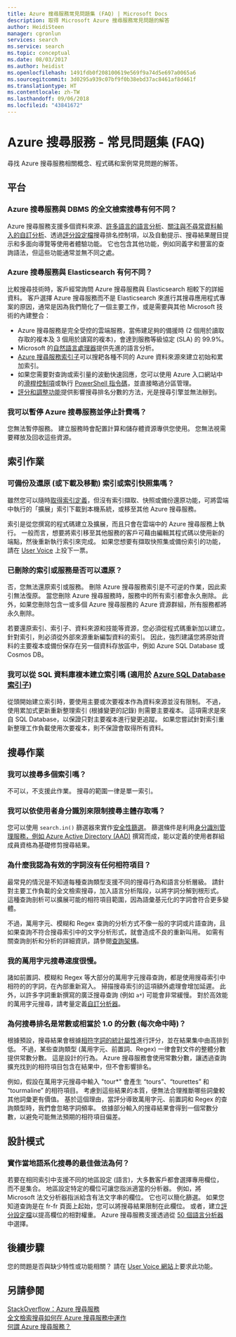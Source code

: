 ```yaml
---
title: Azure 搜尋服務常見問題集 (FAQ) | Microsoft Docs
description: 取得 Microsoft Azure 搜尋服務常見問題的解答
author: HeidiSteen
manager: cgronlun
services: search
ms.service: search
ms.topic: conceptual
ms.date: 08/03/2017
ms.author: heidist
ms.openlocfilehash: 1491fdb0f208100619e569f9a74d5e697a0065a6
ms.sourcegitcommit: 3d0295a939c07bf9f0b38ebd37ac8461af8d461f
ms.translationtype: HT
ms.contentlocale: zh-TW
ms.lasthandoff: 09/06/2018
ms.locfileid: "43841672"
---
```

# <a name="azure-search---frequently-asked-questions-faq"></a>Azure 搜尋服務 - 常見問題集 (FAQ)

 尋找 Azure 搜尋服務相關概念、程式碼和案例常見問題的解答。

## <a name="platform"></a>平台

### <a name="how-is-azure-search-different-from-full-text-search-in-my-dbms"></a>Azure 搜尋服務與 DBMS 的全文檢索搜尋有何不同？

Azure 搜尋服務支援多個資料來源、[許多語言的語言分析](https://docs.microsoft.com/rest/api/searchservice/language-support)、[關注與不尋常資料輸入的自訂分析](https://docs.microsoft.com/rest/api/searchservice/custom-analyzers-in-azure-search)、透過[評分設定檔](https://docs.microsoft.com/rest/api/searchservice/add-scoring-profiles-to-a-search-index)搜尋排名控制項，以及自動提示、搜尋結果醒目提示和多面向導覽等使用者體驗功能。 它也包含其他功能，例如同義字和豐富的查詢語法，但這些功能通常並無不同之處。

### <a name="what-is-the-difference-between-azure-search-and-elasticsearch"></a>Azure 搜尋服務與 Elasticsearch 有何不同？

比較搜尋技術時，客戶經常詢問 Azure 搜尋服務與 Elasticsearch 相較下的詳細資料。 客戶選擇 Azure 搜尋服務而不是 Elasticsearch 來進行其搜尋應用程式專案的原因，通常是因為我們簡化了一個主要工作，或是需要與其他 Microsoft 技術的內建整合：

+ Azure 搜尋服務是完全受控的雲端服務，當佈建足夠的備援時 (2 個用於讀取存取的複本及 3 個用於讀寫的複本)，會達到服務等級協定 (SLA) 的 99.9%。
+ Microsoft 的[自然語言處理器](https://docs.microsoft.com/rest/api/searchservice/language-support)提供先進的語言分析。  
+ [Azure 搜尋服務索引子](search-indexer-overview.md)可以搜耙各種不同的 Azure 資料來源來建立初始和累加索引。
+ 如果您需要對查詢或索引量的波動快速回應，您可以使用 Azure 入口網站中的[滑桿控制項](search-manage.md#scale-up-or-down)或執行 [PowerShell 指令碼](search-manage-powershell.md)，並直接略過分區管理。  
+ [評分和調整功能](https://docs.microsoft.com/rest/api/searchservice/add-scoring-profiles-to-a-search-index)提供影響搜尋排名分數的方法，光是搜尋引擎並無法辦到。

### <a name="can-i-pause-azure-search-service-and-stop-billing"></a>我可以暫停 Azure 搜尋服務並停止計費嗎？

您無法暫停服務。 建立服務時會配置計算和儲存體資源專供您使用。 您無法視需要釋放及回收這些資源。

## <a name="indexing-operations"></a>索引作業

### <a name="backup-and-restore-or-download-and-move-indexes-or-index-snapshots"></a>可備份及還原 (或下載及移動) 索引或索引快照集嗎？

雖然您可以隨時[取得索引定義](https://docs.microsoft.com/rest/api/searchservice/get-index)，但沒有索引擷取、快照或備份還原功能，可將雲端中執行的「擴展」索引下載到本機系統，或移至其他 Azure 搜尋服務。

索引是從您撰寫的程式碼建立及擴展，而且只會在雲端中的 Azure 搜尋服務上執行。 一般而言，想要將索引移至其他服務的客戶可藉由編輯其程式碼以使用新的端點，然後重新執行索引來完成。 如果您想要有擷取快照集或備份索引的功能，請在 [User Voice](https://feedback.azure.com/forums/263029-azure-search/suggestions/8021610-backup-snapshot-of-index) 上投下一票。

### <a name="can-i-restore-my-index-or-service-once-it-is-deleted"></a>已刪除的索引或服務是否可以還原？

否，您無法還原索引或服務。 刪除 Azure 搜尋服務索引是不可逆的作業，因此索引無法復原。 當您刪除 Azure 搜尋服務時，服務中的所有索引都會永久刪除。 此外，如果您刪除包含一或多個 Azure 搜尋服務的 Azure 資源群組，所有服務都將永久刪除。  

若要還原索引、索引子、資料來源和技能等資源，您必須從程式碼重新加以建立。 針對索引，則必須從外部來源重新編製資料的索引。 因此，強烈建議您將原始資料的主要複本或備份保存在另一個資料存放區中，例如 Azure SQL Database 或 Cosmos DB。

### <a name="can-i-index-from-sql-database-replicas-applies-to-azure-sql-database-indexershttpsdocsmicrosoftcomazuresearchsearch-howto-connecting-azure-sql-database-to-azure-search-using-indexers"></a>我可以從 SQL 資料庫複本建立索引嗎 (適用於 [Azure SQL Database 索引子](https://docs.microsoft.com/azure/search/search-howto-connecting-azure-sql-database-to-azure-search-using-indexers))

從頭開始建立索引時，要使用主要或次要複本作為資料來源並沒有限制。 不過，使用累加式更新重新整理索引 (根據變更的記錄) 則需要主要複本。 這項需求是來自 SQL Database，以保證只對主要複本進行變更追蹤。 如果您嘗試針對索引重新整理工作負載使用次要複本，則不保證會取得所有資料。

## <a name="search-operations"></a>搜尋作業

### <a name="can-i-search-across-multiple-indexes"></a>我可以搜尋多個索引嗎？

不可以，不支援此作業。 搜尋的範圍一律是單一索引。

### <a name="can-i-restrict-search-corpus-access-by-user-identity"></a>我可以依使用者身分識別來限制搜尋主體存取嗎？

您可以使用 `search.in()` 篩選器來實作[安全性篩選](https://docs.microsoft.com/azure/search/search-security-trimming-for-azure-search)。 篩選條件是利用[身分識別管理服務，例如 Azure Active Directory (AAD)](https://docs.microsoft.com/azure/search/search-security-trimming-for-azure-search-with-aad) 撰寫而成，能以定義的使用者群組成員資格為基礎修剪搜尋結果。

### <a name="why-are-there-zero-matches-on-terms-i-know-to-be-valid"></a>為什麼我認為有效的字詞沒有任何相符項目？

最常見的情況是不知道每種查詢類型支援不同的搜尋行為和語言分析層級。 請針對主要工作負載的全文檢索搜尋，加入語言分析階段，以將字詞分解到根形式。 這種查詢剖析可以擴展可能的相符項目範圍，因為語彙基元化的字詞會符合更多變體。

不過，萬用字元、模糊和 Regex 查詢的分析方式不像一般的字詞或片語查詢，且如果查詢不符合搜尋索引中的文字分析形式，就會造成不良的重新叫用。 如需有關查詢剖析和分析的詳細資訊，請參閱[查詢架構](https://docs.microsoft.com/azure/search/search-lucene-query-architecture)。

### <a name="my-wildcard-searches-are-slow"></a>我的萬用字元搜尋速度很慢。

諸如前置詞、模糊和 Regex 等大部分的萬用字元搜尋查詢，都是使用搜尋索引中相符的的字詞，在內部重新寫入。 掃描搜尋索引的這項額外處理會增加延遲。 此外，以許多字詞重新撰寫的廣泛搜尋查詢 (例如 `a*`) 可能會非常緩慢。 對於高效能的萬用字元搜尋，請考量定義[自訂分析器](https://docs.microsoft.com/rest/api/searchservice/custom-analyzers-in-azure-search)。

### <a name="why-is-the-search-rank-a-constant-or-equal-score-of-10-for-every-hit"></a>為何搜尋排名是常數或相當於 1.0 的分數 (每次命中時)？

根據預設，搜尋結果會根據[相符字詞的統計屬性](search-lucene-query-architecture.md#stage-4-scoring)進行評分，並在結果集中由高排到低。 不過，某些查詢類型 (萬用字元、前置詞、Regex) 一律會對文件的整體分數提供常數分數。 這是設計的行為。 Azure 搜尋服務會使用常數分數，讓透過查詢擴充找到的相符項目包含在結果中，但不會影響排名。

例如，假設在萬用字元搜尋中輸入 "tour*" 會產生 “tours”、“tourettes” 和 “tourmaline” 的相符項目。 考慮到這些結果的本質，便無法合理推斷哪些詞彙較其他詞彙更有價值。 基於這個理由，當評分導致萬用字元、前置詞和 Regex 的查詢類型時，我們會忽略字詞頻率。 依據部分輸入的搜尋結果會得到一個常數分數，以避免可能無法預期的相符項目偏差。

## <a name="design-patterns"></a>設計模式

### <a name="what-is-the-best-approach-for-implementing-localized-search"></a>實作當地語系化搜尋的最佳做法為何？

若要在相同索引中支援不同的地區設定 (語言)，大多數客戶都會選擇專用欄位，而不是集合。 地區設定特定的欄位可讓您指派適當的分析器。 例如，將 Microsoft 法文分析器指派給含有法文字串的欄位。 它也可以簡化篩選。 如果您知道查詢是在 fr-fr 頁面上起始，您可以將搜尋結果限制在此欄位。 或者，建立[評分設定檔](https://docs.microsoft.com/rest/api/searchservice/add-scoring-profiles-to-a-search-index)以提高欄位的相對權重。 Azure 搜尋服務支援透過從 [50 個語言分析器](https://docs.microsoft.com/azure/search/search-language-support)中選擇。

## <a name="next-steps"></a>後續步驟

您的問題是否與缺少特性或功能相關？ 請在 [User Voice 網站](https://feedback.azure.com/forums/263029-azure-search)上要求此功能。

## <a name="see-also"></a>另請參閱

 [StackOverflow：Azure 搜尋服務](https://stackoverflow.com/questions/tagged/azure-search)   
 [全文檢索搜尋如何在 Azure 搜尋服務中運作](search-lucene-query-architecture.md)  
 [何謂 Azure 搜尋服務？](search-what-is-azure-search.md)
